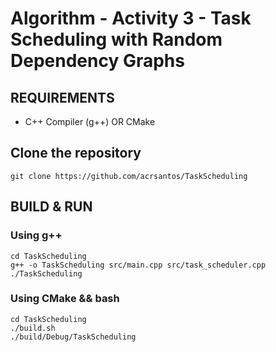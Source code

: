 # Algorithm - Activity 3 - Task Scheduling with Random Dependency Graphs
## REQUIREMENTS
- C++ Compiler (g++) OR CMake

## Clone the repository
```
git clone https://github.com/acrsantos/TaskScheduling
```
## BUILD & RUN
### Using g++
```
cd TaskScheduling
g++ -o TaskScheduling src/main.cpp src/task_scheduler.cpp
./TaskScheduling
```
### Using CMake && bash
```
cd TaskScheduling
./build.sh
./build/Debug/TaskScheduling
```

